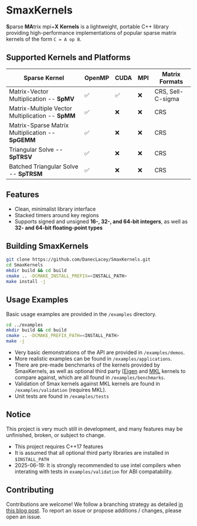 # SmaxKernels

**S**parse **MA**trix mpi+**X** **Kernels** is a lightweight, portable C++ library providing high-performance implementations of popular sparse matrix kernels of the form `C = A op B`.

## Supported Kernels and Platforms ## 
| Sparse Kernel                                     | OpenMP    | CUDA     | MPI       | Matrix Formats |
|--------------                                     |---------- |----------|---------- | ----------|
| Matrix-Vector Multiplication -- **SpMV**          | ✅       | ✅       | ❌       | CRS, Sell-C-sigma |
| Matrix-Multiple Vector Multiplication -- **SpMM** | ✅       | ❌       | ❌       | CRS |
| Matrix-Sparse Matrix Multiplication -- **SpGEMM** | ✅       | ❌       | ❌       | CRS |
| Triangular Solve -- **SpTRSV**                    | ✅       | ❌       | ❌       | CRS |
| Batched Triangular Solve -- **SpTRSM**            | ✅       | ❌       | ❌       | CRS |

## Features ## 
* Clean, minimalist library interface
* Stacked timers around key regions
* Supports signed and unsigned **16-, 32-, and 64-bit integers**, as well as **32- and 64-bit floating-point types**

## Building SmaxKernels ##
```bash
git clone https://github.com/DanecLacey/SmaxKernels.git
cd SmaxKernels
mkdir build && cd build
cmake .. -DCMAKE_INSTALL_PREFIX=<INSTALL_PATH>
make install -j
```

## Usage Examples ##
Basic usage examples are provided in the `/examples` directory.
```bash
cd ../examples
mkdir build && cd build
cmake .. -DCMAKE_PREFIX_PATH=<INSTALL_PATH> 
make -j
```
* Very basic demonstrations of the API are provided in `/examples/demos`.
* More realistic examples can be found in `/examples/applications`.
* There are pre-made benchmarks of the kernels provided by SmaxKernels, as well as optional third party [[Eigen](https://eigen.tuxfamily.org/index.php?title=Main_Page) and [MKL](https://www.intel.com/content/www/us/en/developer/tools/oneapi/onemkl.html) kernels to compare against, which are all found in `/examples/benchmarks`.
* Validation of Smax kernels against MKL kernels are found in `/examples/validation` (requires MKL).
* Unit tests are found in `/examples/tests`

## Notice ##
This project is very much still in development, and many features may be unfinished, broken, or subject to change.
* This project requires C++17 features
* It is assumed that all optional third party libraries are installed in `$INSTALL_PATH`
* 2025-06-19: It is strongly recommended to use intel compilers when interating with tests in `examples/validation` for ABI compatability. 

## Contributing ##
Contributions are welcome! We follow a branching strategy as detailed [in this blog post](https://nvie.com/posts/a-successful-git-branching-model/). To report an issue or propose additions / changes, please open an issue.